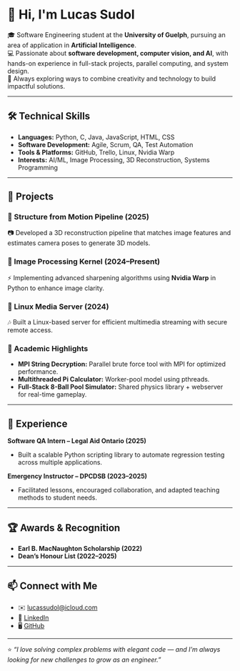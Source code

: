 # 👋 Hi, I'm Lucas Sudol  

🎓 Software Engineering student at the **University of Guelph**, pursuing an area of application in **Artificial Intelligence**.  
💻 Passionate about **software development, computer vision, and AI**, with hands-on experience in full-stack projects, parallel computing, and system design.  
🚀 Always exploring ways to combine creativity and technology to build impactful solutions.  

---

## 🛠️ Technical Skills  
- **Languages:** Python, C, Java, JavaScript, HTML, CSS  
- **Software Development:** Agile, Scrum, QA, Test Automation  
- **Tools & Platforms:** GitHub, Trello, Linux, Nvidia Warp  
- **Interests:** AI/ML, Image Processing, 3D Reconstruction, Systems Programming  

---

## 🌟 Projects  

### 🔹 Structure from Motion Pipeline (2025)  
📷 Developed a 3D reconstruction pipeline that matches image features and estimates camera poses to generate 3D models.  

### 🔹 Image Processing Kernel (2024–Present)  
⚡ Implementing advanced sharpening algorithms using **Nvidia Warp** in Python to enhance image clarity.  

### 🔹 Linux Media Server (2024)  
🎶 Built a Linux-based server for efficient multimedia streaming with secure remote access.  

### 🔹 Academic Highlights  
- **MPI String Decryption:** Parallel brute force tool with MPI for optimized performance.  
- **Multithreaded Pi Calculator:** Worker-pool model using pthreads.  
- **Full-Stack 8-Ball Pool Simulator:** Shared physics library + webserver for real-time gameplay.  

---

## 💼 Experience  

**Software QA Intern – Legal Aid Ontario (2025)**  
- Built a scalable Python scripting library to automate regression testing across multiple applications.  

**Emergency Instructor – DPCDSB (2023–2025)**  
- Facilitated lessons, encouraged collaboration, and adapted teaching methods to student needs.  

---

## 🏆 Awards & Recognition  
- **Earl B. MacNaughton Scholarship (2022)**  
- **Dean’s Honour List (2022–2025)**  

---

## 📫 Connect with Me  
- ✉️ [lucassudol@icloud.com](mailto:lucassudol@icloud.com)  
- 💼 [LinkedIn](https://www.linkedin.com/in/lucas-sudol-a23325224/)  
- 🖥️ [GitHub](https://github.com/lucas-sudol)  

---

⭐️ _“I love solving complex problems with elegant code — and I’m always looking for new challenges to grow as an engineer.”_
